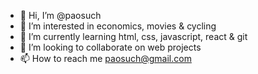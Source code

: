 - 👋 Hi, I’m @paosuch
- 👀 I’m interested in economics, movies & cycling
- 🌱 I’m currently learning html, css, javascript, react & git
- 💞️ I’m looking to collaborate on web projects
- 📫 How to reach me paosuch@gmail.com

<!---
paosuch/paosuch is a ✨ special ✨ repository because its `README.md` (this file) appears on your GitHub profile.
You can click the Preview link to take a look at your changes.
--->
